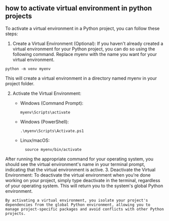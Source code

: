 ## how to activate virtual environment in python projects

To activate a virtual environment in a Python project, you can follow these steps:

1. Create a Virtual Environment (Optional): If you haven't already created a virtual environment for your Python project, you can do so using the following command. Replace myenv with the name you want for your virtual environment.

```
python -m venv myenv
```

This will create a virtual environment in a directory named myenv in your project folder.

2. Activate the Virtual Environment:

    * Windows (Command Prompt):
        ```
        myenv\Scripts\activate 
        ```
   * Windows (PowerShell):
       ```
       .\myenv\Scripts\Activate.ps1
   * Linux/macOS:
     ```
       source myenv/bin/activate
     ```
After running the appropriate command for your operating system, you should see the virtual environment's name in your terminal prompt, indicating that the virtual environment is active.
3. Deactivate the Virtual Environment: To deactivate the virtual environment when you're done working on your project, simply type deactivate in the terminal, regardless of your operating system. This will return you to the system's global Python environment.

    By activating a virtual environment, you isolate your project's dependencies from the global Python environment, allowing you to manage project-specific packages and avoid conflicts with other Python projects.